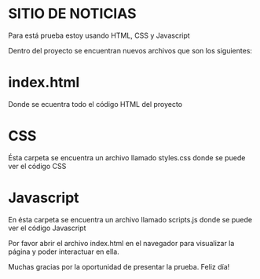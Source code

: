 # SITIO DE NOTICIAS

Para está prueba estoy usando HTML, CSS y Javascript

Dentro del proyecto se encuentran nuevos archivos que son los siguientes:

# index.html

Donde se ecuentra todo el código HTML del proyecto

# CSS

Ésta carpeta se encuentra un archivo llamado styles.css donde se puede ver el código CSS

# Javascript

En ésta carpeta se encuentra un archivo llamado scripts.js donde se puede ver el código Javascript

Por favor abrir el archivo index.html en el navegador para visualizar la página y poder interactuar en ella.

Muchas gracias por la oportunidad de presentar la prueba. Feliz día!
